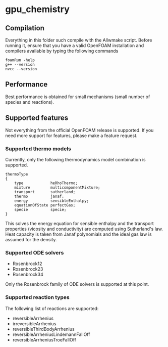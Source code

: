 # gpu_chemistry 

## Compilation 
Everything in this folder such compile with the Allwmake script. Before running it, ensure that you have a valid OpenFOAM installation and compilers available by typing the following commands

```
foamRun -help
g++ --version
nvcc --version
```

## Performance

Best performance is obtained for small mechanisms (small number of species and reactions). 


## Supported features  
Not everything from the official OpenFOAM release is supported. If you need more support for features, please make a feature request.

### Supported thermo models
Currently, only the following thermodynamics model combination is supported.

```
thermoType
{
    type            heRhoThermo;
    mixture         multicomponentMixture;
    transport       sutherland;
    thermo          janaf;
    energy          sensibleEnthalpy;
    equationOfState perfectGas;
    specie          specie;
}
```
This solves the energy equation for sensible enthalpy and the transport properties (vicosity and conductivity) are computed using Sutherland's law. Heat capacity is taken from Janaf polynomials and the ideal gas law is assumed for the density.


### Supported ODE solvers
* Rosenbrock12
* Rosenbrock23
* Rosenbrock34

Only the Rosenbrock family of ODE solvers is supported at this point.


### Supported reaction types
The following list of reactions are supported:

* reversibleArrhenius
* irreversibleArrhenius
* reversibleThirdBodyArrhenius
* reversibleArrheniusLindemannFallOff
* reversibleArrheniusTroeFallOff



